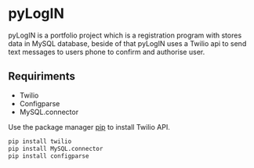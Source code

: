 # pyLogIN
pyLogIN is a portfolio project which is a registration program with stores data in MySQL database, beside of that pyLogIN uses a Twilio api to send text messages to users phone to confirm and authorise user.


## Requiriments
- Twilio
- Configparse
- MySQL.connector

Use the package manager [pip](https://pip.pypa.io/en/stable/) to install Twilio API.

```bash
pip install twilio
pip install MySQL.connector
pip install configparse
```
